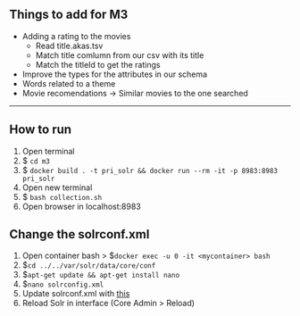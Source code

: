 ## Things to add for M3
- Adding a rating to the movies
    - Read title.akas.tsv
    - Match title comlumn from our csv with its title 
    - Match the titleId to get the ratings
- Improve the types for the attributes in our schema
- Words related to a theme
- Movie recomendations -> Similar movies to the one searched
---

## How to run
1. Open terminal 
2. $ `cd m3`
3. $ `docker build . -t pri_solr && docker run --rm -it -p 8983:8983 pri_solr`
4. Open new terminal
5. $ `bash collection.sh`
6. Open browser in localhost:8983


## Change the solrconf.xml
1. Open container bash > $`docker exec -u 0 -it <mycontainer> bash`
2. $`cd ../../var/solr/data/core/conf`
3. $`apt-get update && apt-get install nano`
4. $`nano solrconfig.xml`
2. Update solrconf.xml with [this](solrconfig.xml)
3. Reload Solr in interface (Core Admin > Reload)